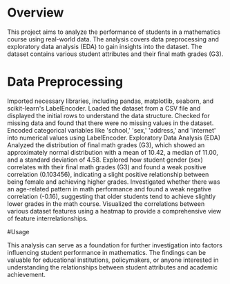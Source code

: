 # Overview

This project aims to analyze the performance of students in a mathematics course using real-world data. The analysis covers data preprocessing and exploratory data analysis (EDA) to gain insights into the dataset. The dataset contains various student attributes and their final math grades (G3).

# Data Preprocessing

Imported necessary libraries, including pandas, matplotlib, seaborn, and scikit-learn's LabelEncoder.
Loaded the dataset from a CSV file and displayed the initial rows to understand the data structure.
Checked for missing data and found that there were no missing values in the dataset.
Encoded categorical variables like 'school,' 'sex,' 'address,' and 'internet' into numerical values using LabelEncoder.
Exploratory Data Analysis (EDA)
Analyzed the distribution of final math grades (G3), which showed an approximately normal distribution with a mean of 10.42, a median of 11.00, and a standard deviation of 4.58.
Explored how student gender (sex) correlates with their final math grades (G3) and found a weak positive correlation (0.103456), indicating a slight positive relationship between being female and achieving higher grades.
Investigated whether there was an age-related pattern in math performance and found a weak negative correlation (-0.16), suggesting that older students tend to achieve slightly lower grades in the math course.
Visualized the correlations between various dataset features using a heatmap to provide a comprehensive view of feature interrelationships.

#Usage

This analysis can serve as a foundation for further investigation into factors influencing student performance in mathematics.
The findings can be valuable for educational institutions, policymakers, or anyone interested in understanding the relationships between student attributes and academic achievement.
